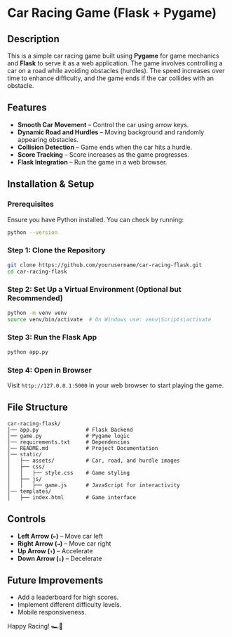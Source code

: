 # Car Racing Game (Flask + Pygame)

## Description
This is a simple car racing game built using **Pygame** for game mechanics and **Flask** to serve it as a web application. The game involves controlling a car on a road while avoiding obstacles (hurdles). The speed increases over time to enhance difficulty, and the game ends if the car collides with an obstacle.

## Features
- **Smooth Car Movement** – Control the car using arrow keys.
- **Dynamic Road and Hurdles** – Moving background and randomly appearing obstacles.
- **Collision Detection** – Game ends when the car hits a hurdle.
- **Score Tracking** – Score increases as the game progresses.
- **Flask Integration** – Run the game in a web browser.

## Installation & Setup
### Prerequisites
Ensure you have Python installed. You can check by running:
```bash
python --version
```

### Step 1: Clone the Repository
```bash
git clone https://github.com/yourusername/car-racing-flask.git
cd car-racing-flask
```

### Step 2: Set Up a Virtual Environment (Optional but Recommended)
```bash
python -m venv venv
source venv/bin/activate  # On Windows use: venv\Scripts\activate
```

### Step 3: Run the Flask App
```bash
python app.py
```

### Step 4: Open in Browser
Visit `http://127.0.0.1:5000` in your web browser to start playing the game.

## File Structure
```
car-racing-flask/
│── app.py               # Flask Backend
│── game.py              # Pygame logic
│── requirements.txt     # Dependencies
│── README.md            # Project Documentation
│── static/
│   ├── assets/          # Car, road, and hurdle images
│   ├── css/
│   │   ├── style.css    # Game styling
│   ├── js/
│   │   ├── game.js      # JavaScript for interactivity
│── templates/
│   ├── index.html       # Game interface
```

## Controls
- **Left Arrow (`←`)** – Move car left
- **Right Arrow (`→`)** – Move car right
- **Up Arrow (`↑`)** – Accelerate
- **Down Arrow (`↓`)** – Decelerate

## Future Improvements
- Add a leaderboard for high scores.
- Implement different difficulty levels.
- Mobile responsiveness.

Happy Racing! 🏎️💨
